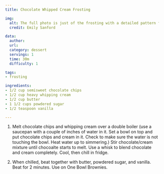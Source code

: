 ```yaml
---
title: Chocolate Whipped Cream Frosting

img:
  alt: The full photo is just of the frosting with a detailed pattern from a frosting tip.
  credit: Emily Sanford

data:
  author: 
  url: 
  category: dessert
  servings: 1
  time: 30m
  difficulty: 1 

tags:
- frosting

ingredients:
- 1/2 cup semisweet chocolate chips
- 1/2 cup heavy whipping cream
- 1/2 cup butter
- 1 1/2 cups powdered sugar
- 1/2 teaspoon vanilla

---
```


1. Melt chocolate chips and whipping cream over a double boiler (use a saucepan with a couple of inches of water in it. Set a bowl on top and put chocolate chips and cream in it. Check to make sure the water is not touching the bowl. Heat water up to simmering.) Stir chocolate/cream mixture until chocoalte starts to melt. Use a whisk to blend chocolate and cream completely. Cool, then chill in fridge.

2. When chilled, beat together with butter, powdered sugar, and vanilla. Beat for 2 minutes. Use on One Bowl Brownies.